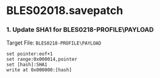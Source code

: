 # BLES02018.savepatch

### 1. Update SHA1 for BLES0218-PROFILE\PAYLOAD

Target File: `BLES0218-PROFILE\PAYLOAD`

```
set pointer:eof+1
set range:0x000014,pointer
set [hash]:SHA1
write at 0x000000:[hash]
```


